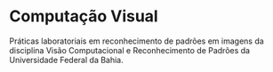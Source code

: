 # Computação Visual

 Práticas laboratoriais em reconhecimento de padrões em imagens da disciplina Visão Computacional e Reconhecimento de Padrões da Universidade Federal da Bahia.
